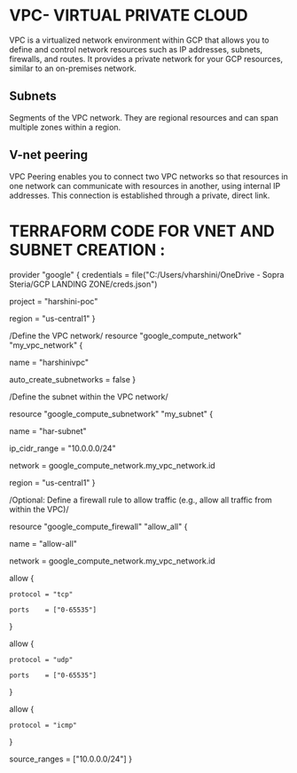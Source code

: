 # VPC- VIRTUAL PRIVATE CLOUD

VPC is a virtualized network environment within GCP that allows you to define and control network resources such as IP addresses, subnets, firewalls, and routes. It provides a private network for your GCP resources, similar to an on-premises network.

## Subnets 
Segments of the VPC network. They are regional resources and can span multiple zones within a region.

## V-net peering
VPC Peering enables you to connect two VPC networks so that resources in one network can communicate with resources in another, using internal IP addresses. This connection is established through a private, direct link.

# TERRAFORM CODE FOR VNET AND SUBNET CREATION :

provider "google" {
  credentials = file("C:/Users/vharshini/OneDrive - Sopra Steria/GCP LANDING ZONE/creds.json")
  
  project     = "harshini-poc"
  
  region      = "us-central1"
}

/Define the VPC network/
resource "google_compute_network" "my_vpc_network" {

  name                    = "harshinivpc"
  
  auto_create_subnetworks = false
}

/Define the subnet within the VPC network/

resource "google_compute_subnetwork" "my_subnet" {

  name          = "har-subnet"
  
  ip_cidr_range  = "10.0.0.0/24"
  
  network        = google_compute_network.my_vpc_network.id
  
  region         = "us-central1"
}

/Optional: Define a firewall rule to allow traffic (e.g., allow all traffic from within the VPC)/

resource "google_compute_firewall" "allow_all" {

  name    = "allow-all"
  
  network = google_compute_network.my_vpc_network.id

  allow {
  
    protocol = "tcp"
    
    ports    = ["0-65535"]
    
  }

  allow {
  
    protocol = "udp"
    
    ports    = ["0-65535"]
  }

  allow {
  
    protocol = "icmp"
  }

  source_ranges = ["10.0.0.0/24"]
}
